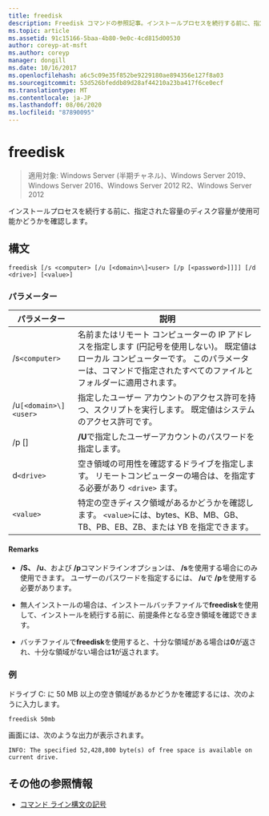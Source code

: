 ```yaml
---
title: freedisk
description: Freedisk コマンドの参照記事。インストールプロセスを続行する前に、指定された容量のディスク容量が使用可能かどうかを確認します。
ms.topic: article
ms.assetid: 91c15166-5baa-4b80-9e0c-4cd815d00530
author: coreyp-at-msft
ms.author: coreyp
manager: dongill
ms.date: 10/16/2017
ms.openlocfilehash: a6c5c09e35f852be9229180ae894356e127f8a03
ms.sourcegitcommit: 53d526bfeddb89d28af44210a23ba417f6ce0ecf
ms.translationtype: MT
ms.contentlocale: ja-JP
ms.lasthandoff: 08/06/2020
ms.locfileid: "87890095"
---
```

# <a name="freedisk"></a>freedisk

> 適用対象: Windows Server (半期チャネル)、Windows Server 2019、Windows Server 2016、Windows Server 2012 R2、Windows Server 2012

インストールプロセスを続行する前に、指定された容量のディスク容量が使用可能かどうかを確認します。

## <a name="syntax"></a>構文

```
freedisk [/s <computer> [/u [<domain>\]<user> [/p [<password>]]]] [/d <drive>] [<value>]
```

### <a name="parameters"></a>パラメーター

| パラメーター | 説明 |
| --------- | ----------- |
| /s`<computer>` | 名前またはリモート コンピューターの IP アドレスを指定します (円記号を使用しない)。 既定値はローカル コンピューターです。 このパラメーターは、コマンドで指定されたすべてのファイルとフォルダーに適用されます。 |
| /u`[<domain>\]<user>` | 指定したユーザー アカウントのアクセス許可を持つ、スクリプトを実行します。 既定値はシステムのアクセス許可です。 |
| /p [<password>] | **/U**で指定したユーザーアカウントのパスワードを指定します。 |
| d`<drive>` | 空き領域の可用性を確認するドライブを指定します。 リモートコンピューターの場合は、を指定する必要があり `<drive>` ます。 |
| `<value>` | 特定の空きディスク領域があるかどうかを確認します。 `<value>`には、bytes、KB、MB、GB、TB、PB、EB、ZB、または YB を指定できます。 |

#### <a name="remarks"></a>Remarks

- **/S、** **/u**、および **/p**コマンドラインオプションは、 **/s**を使用する場合にのみ使用できます。 ユーザーのパスワードを指定するには、 **/u**で **/p**を使用する必要があります。

- 無人インストールの場合は、インストールバッチファイルで**freedisk**を使用して、インストールを続行する前に、前提条件となる空き領域を確認できます。

- バッチファイルで**freedisk**を使用すると、十分な領域がある場合は**0**が返され、十分な領域がない場合は**1**が返されます。

### <a name="examples"></a>例

ドライブ C: に 50 MB 以上の空き領域があるかどうかを確認するには、次のように入力します。

```
freedisk 50mb
```

画面には、次のような出力が表示されます。

```
INFO: The specified 52,428,800 byte(s) of free space is available on current drive.
```

## <a name="additional-references"></a>その他の参照情報

- [コマンド ライン構文の記号](command-line-syntax-key.md)
